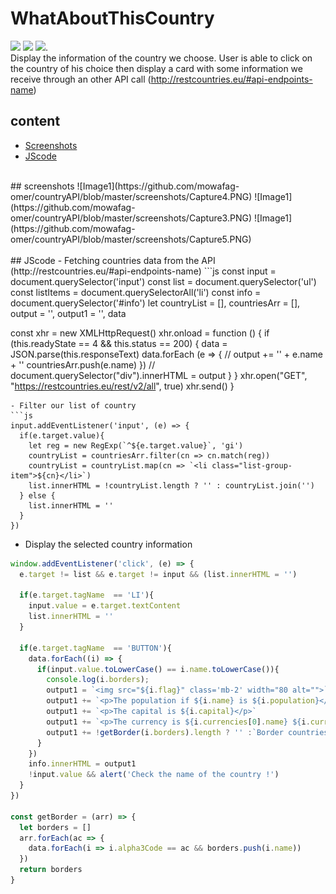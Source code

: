 # WhatAboutThisCountry
![](https://img.shields.io/badge/javaScript-gray?logo=javaScript)
![](https://img.shields.io/badge/HTML-gray?logo=HTML5)
![](https://img.shields.io/badge/Bootstrap_vue-gray?logo=Bootstrap).
<br>
Display the information of the country we choose. User is able to click on the country of his choice then display a card with some information we receive through an other API call (http://restcountries.eu/#api-endpoints-name)
<br>
## content
* [Screenshots](#screenshots)
* [JScode](#JScode)
<br>
## screenshots
![Image1](https://github.com/mowafag-omer/countryAPI/blob/master/screenshots/Capture4.PNG)
![Image1](https://github.com/mowafag-omer/countryAPI/blob/master/screenshots/Capture3.PNG)
![Image1](https://github.com/mowafag-omer/countryAPI/blob/master/screenshots/Capture5.PNG)
<br><br>
## JScode
- Fetching countries data from the API (http://restcountries.eu/#api-endpoints-name)
```js
const input = document.querySelector('input')
const list = document.querySelector('ul')
const listItems = document.querySelectorAll('li')
const info = document.querySelector('#info')
let countryList = [], countriesArr = [], output = '', output1 = '', data

const xhr = new XMLHttpRequest()
xhr.onload = function () {
  if (this.readyState == 4 && this.status == 200) {
    data = JSON.parse(this.responseText)
    data.forEach (e => {
    // output += '<span class="border border-secondary p-1 m-1">' + e.name + '</span>'
    countriesArr.push(e.name)
    })
    // document.querySelector("div").innerHTML = output
  }
}
xhr.open("GET", "https://restcountries.eu/rest/v2/all", true)
xhr.send()
}
```
- Filter our list of country
```js
input.addEventListener('input', (e) => {
  if(e.target.value){
    let reg = new RegExp(`^${e.target.value}`, 'gi')
    countryList = countriesArr.filter(cn => cn.match(reg))
    countryList = countryList.map(cn => `<li class="list-group-item">${cn}</li>`)
    list.innerHTML = !countryList.length ? '' : countryList.join('')
  } else {
    list.innerHTML = ''
  }
})
```
- Display the selected country information
```js
window.addEventListener('click', (e) => {
  e.target != list && e.target != input && (list.innerHTML = '')
  
  if(e.target.tagName  == 'LI'){
    input.value = e.target.textContent
    list.innerHTML = ''
  }

  if(e.target.tagName  == 'BUTTON'){
    data.forEach((i) => {
      if(input.value.toLowerCase() == i.name.toLowerCase()){
        console.log(i.borders);
        output1 = `<img src="${i.flag}" class='mb-2' width="80 alt="">`
        output1 += `<p>The population if ${i.name} is ${i.population}</p>`
        output1 += `<p>The capital is ${i.capital}</p>`
        output1 += `<p>The currency is ${i.currencies[0].name} ${i.currencies[0].symbol}</p>`
        output1 += !getBorder(i.borders).length ? '' :`Border countries are : ${getBorder(i.borders).join(' - ')}`
      }
    })
    info.innerHTML = output1
    !input.value && alert('Check the name of the country !')
  }
})

const getBorder = (arr) => {
  let borders = []
  arr.forEach(ac => {
    data.forEach(i => i.alpha3Code == ac && borders.push(i.name))
  })
  return borders
}
```
